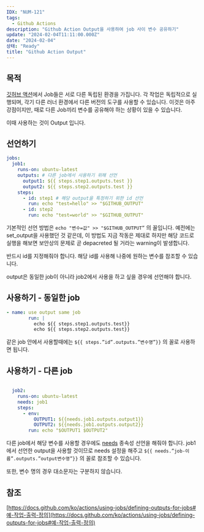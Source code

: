 ```yaml
---
IDX: "NUM-121"
tags:
  - Github Actions
description: "Github Action Output을 사용하여 job 사이 변수 공유하기"
update: "2024-02-04T11:11:00.000Z"
date: "2024-02-04"
상태: "Ready"
title: "Github Action Output"
---
```

## 목적

[깃허브 액션](https://sharknia.github.io/Github-Actions)에서 Job들은 서로 다른 독립된 환경을 가집니다. 각 작업은 독립적으로 실행되며, 각기 다른 러너 환경에서 다른 버전의 도구를 사용할 수 있습니다. 이것은 아주 강점이지만, 때로 다른 Job끼리 변수를 공유해야 하는 상황이 있을 수 있습니다. 

이때 사용하는 것이 Output 입니다. 

## 선언하기

```yaml
jobs:
  job1:
    runs-on: ubuntu-latest
    outputs: # 다른 job에서 사용하기 위해 선언
      output1: ${{ steps.step1.outputs.test }}
      output2: ${{ steps.step2.outputs.test }}
    steps:
      - id: step1 # 해당 output을 특정하기 위한 id 선언
        run: echo "test=hello" >> "$GITHUB_OUTPUT"
      - id: step2
        run: echo "test=world" >> "$GITHUB_OUTPUT"
```

기본적인 선언 방법은 `echo "변수=값" >> "$GITHUB_OUTPUT”` 의 꼴입니다. 예전에는 set_output을 사용했던 것 같은데, 이 방법도 지금 작동은 제대로 하지만 해당 코드로 실행을 해보면 보안상의 문제로 곧 depacreted 될 거라는 warning이 발생합니다. 

반드시 id를 지정해줘야 합니다. 해당 id를 사용해 나중에 원하는 변수를 참조할 수 있습니다. 

output은 동일한 job이 아니라 job2에서 사용을 하고 싶을 경우에 선언해야 합니다. 

## 사용하기 - 동일한 job

```yaml
- name: use output same job
        run: |
          echo ${{ steps.step1.outputs.test}}
          echo ${{ steps.step2.outputs.test}}
```

같은 job 안에서 사용할때에는 `${{ steps.”id”.outputs.”변수명”}}` 의 꼴로 사용하면 됩니다. 

## 사용하기 - 다른 job

```yaml

  job2:
    runs-on: ubuntu-latest
    needs: job1
    steps:
      - env:
          OUTPUT1: ${{needs.job1.outputs.output1}}
          OUTPUT2: ${{needs.job1.outputs.output2}}
        run: echo "$OUTPUT1 $OUTPUT2"
```

다른 job에서 해당 변수를 사용할 경우에도 [needs](https://sharknia.github.io/Github-Actions-Job---needs) 종속성 선언을 해줘야 합니다. job1에서 선언한 output을 사용할 것이므로 needs 설정을 해주고 `${{ needs.”job-이름”.outputs.”output변수명”}}` 의 꼴로 참조할 수 있습니다. 

또한, 변수 명의 경우 대소문자는 구분하지 않습니다. 

## 참조

[https://docs.github.com/ko/actions/using-jobs/defining-outputs-for-jobs#예-작업-출력-정의](https://docs.github.com/ko/actions/using-jobs/defining-outputs-for-jobs#예-작업-출력-정의)

